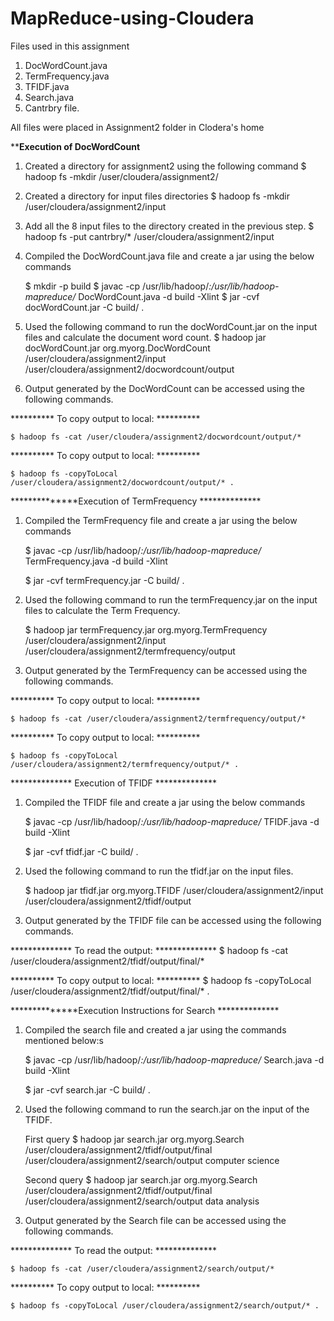 # MapReduce-using-Cloudera

Files used in this assignment
1. DocWordCount.java
2. TermFrequency.java
3. TFIDF.java
4. Search.java
5. Cantrbry file.

All files were placed in Assignment2 folder in Clodera's home




**************Execution of DocWordCount************




1) Created a directory for assignment2 using the following command
	$ hadoop fs -mkdir /user/cloudera/assignment2/
2) Created a directory for input files directories
    	$ hadoop fs -mkdir /user/cloudera/assignment2/input

3) Add all the 8 input files to the directory created in the previous step.
	$ hadoop fs -put cantrbry/* /user/cloudera/assignment2/input

4) Compiled the DocWordCount.java file  and create a jar using the below commands

	$ mkdir -p build
	$ javac -cp /usr/lib/hadoop/*:/usr/lib/hadoop-mapreduce/* DocWordCount.java -d build -Xlint 
	$ jar -cvf docWordCount.jar -C build/ .

5) Used the following command to run the docWordCount.jar on the input files and calculate the document word count.
	$ hadoop jar docWordCount.jar org.myorg.DocWordCount /user/cloudera/assignment2/input /user/cloudera/assignment2/docwordcount/output

6) Output generated by the DocWordCount can be accessed using the following commands.

********** To copy output to local: **********

	$ hadoop fs -cat /user/cloudera/assignment2/docwordcount/output/*

********** To copy output to local: **********

	$ hadoop fs -copyToLocal /user/cloudera/assignment2/docwordcount/output/* .





**************Execution of TermFrequency **************




1) Compiled the TermFrequency file  and create a jar using the below commands
	
	$ javac -cp /usr/lib/hadoop/*:/usr/lib/hadoop-mapreduce/* TermFrequency.java -d build -Xlint

	$ jar -cvf termFrequency.jar -C build/ .

2) Used the following command to run the termFrequency.jar on the input files to calculate the Term Frequency.

	$ hadoop jar termFrequency.jar org.myorg.TermFrequency /user/cloudera/assignment2/input /user/cloudera/assignment2/termfrequency/output

3) Output generated by the TermFrequency can be accessed using the following commands.

********** To copy output to local: **********

	$ hadoop fs -cat /user/cloudera/assignment2/termfrequency/output/*

********** To copy output to local: **********

	$ hadoop fs -copyToLocal /user/cloudera/assignment2/termfrequency/output/* .





************** Execution of TFIDF **************




1) Compiled the TFIDF file  and create a jar using the below commands
	
	$ javac -cp /usr/lib/hadoop/*:/usr/lib/hadoop-mapreduce/* TFIDF.java -d build -Xlint

	$ jar -cvf tfidf.jar -C build/ .

2) Used the following command to run the tfidf.jar on the input files.

	$ hadoop jar tfidf.jar org.myorg.TFIDF /user/cloudera/assignment2/input /user/cloudera/assignment2/tfidf/output

3) Output generated by the TFIDF file can be accessed using the following commands.

**************	To read the output: **************
	$ hadoop fs -cat /user/cloudera/assignment2/tfidf/output/final/*
	
********** To copy output to local: **********
	$ hadoop fs -copyToLocal /user/cloudera/assignment2/tfidf/output/final/* .





**************Execution Instructions for Search **************





1) Compiled the search file  and created a jar using the commands mentioned below:s
	
	$ javac -cp /usr/lib/hadoop/*:/usr/lib/hadoop-mapreduce/* Search.java -d build -Xlint

	$ jar -cvf search.jar -C build/ .

2) Used the following command to run the search.jar on the input of the TFIDF.

	First query
	$ hadoop jar search.jar org.myorg.Search /user/cloudera/assignment2/tfidf/output/final /user/cloudera/assignment2/search/output computer science
	
	Second query
	$ hadoop jar search.jar org.myorg.Search /user/cloudera/assignment2/tfidf/output/final /user/cloudera/assignment2/search/output data analysis

3) Output generated by the Search file can be accessed using the following commands.

**************	To read the output: **************

	$ hadoop fs -cat /user/cloudera/assignment2/search/output/*


********** To copy output to local: **********

	$ hadoop fs -copyToLocal /user/cloudera/assignment2/search/output/* .

